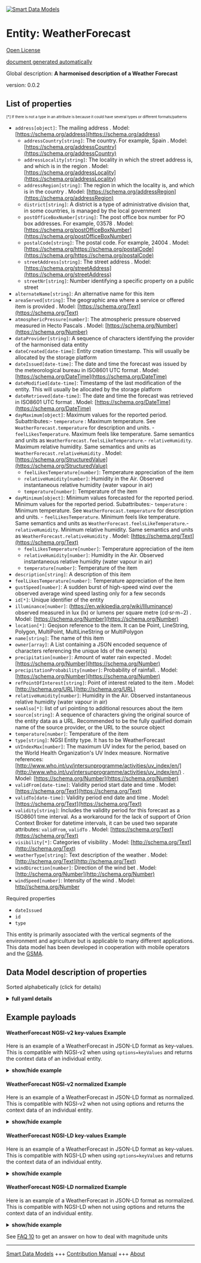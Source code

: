 <!-- 10-Header -->  
[![Smart Data Models](https://smartdatamodels.org/wp-content/uploads/2022/01/SmartDataModels_logo.png "Logo")](https://smartdatamodels.org)  
Entity: WeatherForecast  
=======================<!-- /10-Header -->  
<!-- 15-License -->  
[Open License](https://github.com/smart-data-models//dataModel.Weather/blob/master/WeatherForecast/LICENSE.md)  
[document generated automatically](https://docs.google.com/presentation/d/e/2PACX-1vTs-Ng5dIAwkg91oTTUdt8ua7woBXhPnwavZ0FxgR8BsAI_Ek3C5q97Nd94HS8KhP-r_quD4H0fgyt3/pub?start=false&loop=false&delayms=3000#slide=id.gb715ace035_0_60)  
<!-- /15-License -->  
<!-- 20-Description -->  
Global description: **A harmonised description of a Weather Forecast**  
version: 0.0.2  
<!-- /20-Description -->  
<!-- 30-PropertiesList -->  

## List of properties  

<sup><sub>[*] If there is not a type in an attribute is because it could have several types or different formats/patterns</sub></sup>  
- `address[object]`: The mailing address  . Model: [https://schema.org/address](https://schema.org/address)	- `addressCountry[string]`: The country. For example, Spain  . Model: [https://schema.org/addressCountry](https://schema.org/addressCountry)  
	- `addressLocality[string]`: The locality in which the street address is, and which is in the region  . Model: [https://schema.org/addressLocality](https://schema.org/addressLocality)  
	- `addressRegion[string]`: The region in which the locality is, and which is in the country  . Model: [https://schema.org/addressRegion](https://schema.org/addressRegion)  
	- `district[string]`: A district is a type of administrative division that, in some countries, is managed by the local government    
	- `postOfficeBoxNumber[string]`: The post office box number for PO box addresses. For example, 03578  . Model: [https://schema.org/postOfficeBoxNumber](https://schema.org/postOfficeBoxNumber)  
	- `postalCode[string]`: The postal code. For example, 24004  . Model: [https://schema.org/https://schema.org/postalCode](https://schema.org/https://schema.org/postalCode)  
	- `streetAddress[string]`: The street address  . Model: [https://schema.org/streetAddress](https://schema.org/streetAddress)  
	- `streetNr[string]`: Number identifying a specific property on a public street    
- `alternateName[string]`: An alternative name for this item  - `areaServed[string]`: The geographic area where a service or offered item is provided  . Model: [https://schema.org/Text](https://schema.org/Text)- `atmosphericPressure[number]`: The atmospheric pressure observed measured in Hecto Pascals  . Model: [https://schema.org/Number](https://schema.org/Number)- `dataProvider[string]`: A sequence of characters identifying the provider of the harmonised data entity  - `dateCreated[date-time]`: Entity creation timestamp. This will usually be allocated by the storage platform  - `dateIssued[date-time]`: The date and time the forecast was issued by the meteorological bureau in ISO8601 UTC format  . Model: [https://schema.org/DateTime](https://schema.org/DateTime)- `dateModified[date-time]`: Timestamp of the last modification of the entity. This will usually be allocated by the storage platform  - `dateRetrieved[date-time]`: The date and time the forecast was retrieved in ISO8601 UTC format  . Model: [https://schema.org/DateTime](https://schema.org/DateTime)- `dayMaximum[object]`: Maximum values for the reported period. Subattributes:- `temperature` : Maximum temperature. See `WeatherForecast.temperature` for description and units. - `feelLikesTemperature`. Maximum feels like temperature. Same semantics and units as `WeatherForecast.feelsLikeTemperature`.-   `relativeHumidity`. Maximum relative humidity. Same semantics and units as `WeatherForecast.relativeHumidity`  . Model: [https://schema.org/StructuredValue](https://schema.org/StructuredValue)	- `feelLikesTemperature[number]`: Temperature appreciation of the item    
	- `relativeHumidity[number]`: Humidity in the Air. Observed instantaneous relative humidity (water vapour in air)    
	- `temperature[number]`: Temperature of the item    
- `dayMinimum[object]`: Minimum values forecasted for the reported period.  Minimum values for the reported period. Subattributes:- `temperature` : Minimum temperature. See `WeatherForecast.temperature` for description and units. - `feelLikesTemperature`. Minimum feels like temperature. Same semantics and units as `WeatherForecast.feelsLikeTemperature`.- `relativeHumidity`. Minimum relative humidity. Same semantics and units as `WeatherForecast.relativeHumidity`  . Model: [https://schema.org/Text](https://schema.org/Text)	- `feelLikesTemperature[number]`: Temperature appreciation of the item    
	- `relativeHumidity[number]`: Humidity in the Air. Observed instantaneous relative humidity (water vapour in air)    
	- `temperature[number]`: Temperature of the item    
- `description[string]`: A description of this item  - `feelLikesTemperature[number]`: Temperature appreciation of the item  - `gustSpeed[number]`: A sudden burst of high-speed wind over the observed average wind speed lasting only for a few seconds  - `id[*]`: Unique identifier of the entity  - `illuminance[number]`: (https://en.wikipedia.org/wiki/Illuminance) observed measured in lux (lx) or lumens per square metre (cd·sr·m−2)  . Model: [https://schema.org/Number](https://schema.org/Number)- `location[*]`: Geojson reference to the item. It can be Point, LineString, Polygon, MultiPoint, MultiLineString or MultiPolygon  - `name[string]`: The name of this item  - `owner[array]`: A List containing a JSON encoded sequence of characters referencing the unique Ids of the owner(s)  - `precipitation[number]`: Amount of water rain expected  . Model: [https://schema.org/Number](https://schema.org/Number)- `precipitationProbability[number]`: Probability of rainfall.  . Model: [https://schema.org/Number](https://schema.org/Number)- `refPointOfInterest[string]`: Point of interest related to the item  . Model: [http://schema.org/URL](http://schema.org/URL)- `relativeHumidity[number]`: Humidity in the Air. Observed instantaneous relative humidity (water vapour in air)  - `seeAlso[*]`: list of uri pointing to additional resources about the item  - `source[string]`: A sequence of characters giving the original source of the entity data as a URL. Recommended to be the fully qualified domain name of the source provider, or the URL to the source object  - `temperature[number]`: Temperature of the item  - `type[string]`: NGSI Entity type. It has to be WeatherForecast  - `uVIndexMax[number]`: The maximum UV index for the period, based on the World Health Organization's UV Index measure. Normative references: [http://www.who.int/uv/intersunprogramme/activities/uv_index/en/](http://www.who.int/uv/intersunprogramme/activities/uv_index/en/)  . Model: [https://schema.org/Number](https://schema.org/Number)- `validFrom[date-time]`: Validity period start date and time  . Model: [https://schema.org/Text](https://schema.org/Text)- `validTo[date-time]`: Validity period end date and time  . Model: [https://schema.org/Text](https://schema.org/Text)- `validity[string]`: Includes the validity period for this forecast as a ISO8601 time interval. As a workaround for the lack of support of Orion Context Broker for datetime intervals, it can be used two separate attributes: `validFrom`, `validTo`  . Model: [https://schema.org/Text](https://schema.org/Text)- `visibility[*]`: Categories of visibility  . Model: [http://schema.org/Text](http://schema.org/Text)- `weatherType[string]`: Text description of the weather  . Model: [http://schema.org/Text](http://schema.org/Text)- `windDirection[number]`: Direction of the wind bet  . Model: [http://schema.org/Number](http://schema.org/Number)- `windSpeed[number]`: Intensity of the wind  . Model: [http//schema.org/Number](http//schema.org/Number)<!-- /30-PropertiesList -->  
<!-- 35-RequiredProperties -->  
Required properties  
- `dateIssued`  - `id`  - `type`  <!-- /35-RequiredProperties -->  
<!-- 40-RequiredProperties -->  
This entity is primarily associated with the vertical segments of the environment and agriculture but is applicable to many different applications. This data model has been developed in cooperation with mobile operators and the [GSMA](https://www.gsma.com/iot/iot-big-data/).  
<!-- /40-RequiredProperties -->  
<!-- 50-DataModelHeader -->  
## Data Model description of properties  
Sorted alphabetically (click for details)  
<!-- /50-DataModelHeader -->  
<!-- 60-ModelYaml -->  
<details><summary><strong>full yaml details</strong></summary>    
```yaml  
WeatherForecast:    
  description: A harmonised description of a Weather Forecast    
  properties:    
    address:    
      description: The mailing address    
      properties:    
        addressCountry:    
          description: 'The country. For example, Spain'    
          type: string    
          x-ngsi:    
            model: https://schema.org/addressCountry    
            type: Property    
        addressLocality:    
          description: 'The locality in which the street address is, and which is in the region'    
          type: string    
          x-ngsi:    
            model: https://schema.org/addressLocality    
            type: Property    
        addressRegion:    
          description: 'The region in which the locality is, and which is in the country'    
          type: string    
          x-ngsi:    
            model: https://schema.org/addressRegion    
            type: Property    
        district:    
          description: 'A district is a type of administrative division that, in some countries, is managed by the local government'    
          type: string    
          x-ngsi:    
            type: Property    
        postOfficeBoxNumber:    
          description: 'The post office box number for PO box addresses. For example, 03578'    
          type: string    
          x-ngsi:    
            model: https://schema.org/postOfficeBoxNumber    
            type: Property    
        postalCode:    
          description: 'The postal code. For example, 24004'    
          type: string    
          x-ngsi:    
            model: https://schema.org/https://schema.org/postalCode    
            type: Property    
        streetAddress:    
          description: The street address    
          type: string    
          x-ngsi:    
            model: https://schema.org/streetAddress    
            type: Property    
        streetNr:    
          description: Number identifying a specific property on a public street    
          type: string    
          x-ngsi:    
            type: Property    
      type: object    
      x-ngsi:    
        model: https://schema.org/address    
        type: Property    
    alternateName:    
      description: An alternative name for this item    
      type: string    
      x-ngsi:    
        type: Property    
    areaServed:    
      description: The geographic area where a service or offered item is provided    
      type: string    
      x-ngsi:    
        model: https://schema.org/Text    
        type: Property    
    atmosphericPressure:    
      description: The atmospheric pressure observed measured in Hecto Pascals    
      minimum: 0    
      type: number    
      x-ngsi:    
        model: https://schema.org/Number    
        type: Property    
        units: Hecto pascals    
    dataProvider:    
      description: A sequence of characters identifying the provider of the harmonised data entity    
      type: string    
      x-ngsi:    
        type: Property    
    dateCreated:    
      description: Entity creation timestamp. This will usually be allocated by the storage platform    
      format: date-time    
      type: string    
      x-ngsi:    
        type: Property    
    dateIssued:    
      description: The date and time the forecast was issued by the meteorological bureau in ISO8601 UTC format    
      format: date-time    
      type: string    
      x-ngsi:    
        model: https://schema.org/DateTime    
        type: Property    
    dateModified:    
      description: Timestamp of the last modification of the entity. This will usually be allocated by the storage platform    
      format: date-time    
      type: string    
      x-ngsi:    
        type: Property    
    dateRetrieved:    
      description: The date and time the forecast was retrieved in ISO8601 UTC format    
      format: date-time    
      type: string    
      x-ngsi:    
        model: https://schema.org/DateTime    
        type: Property    
    dayMaximum:    
      description: 'Maximum values for the reported period. Subattributes:- `temperature` : Maximum temperature. See `WeatherForecast.temperature` for description and units. - `feelLikesTemperature`. Maximum feels like temperature. Same semantics and units as `WeatherForecast.feelsLikeTemperature`.-   `relativeHumidity`. Maximum relative humidity. Same semantics and units as `WeatherForecast.relativeHumidity`'    
      properties:    
        feelLikesTemperature:    
          description: Temperature appreciation of the item    
          type: number    
          x-ngsi:    
            type: Property    
        relativeHumidity:    
          description: Humidity in the Air. Observed instantaneous relative humidity (water vapour in air)    
          maximum: 1    
          minimum: 0    
          type: number    
          x-ngsi:    
            type: Property    
        temperature:    
          description: Temperature of the item    
          type: number    
          x-ngsi:    
            type: Property    
      type: object    
      x-ngsi:    
        model: https://schema.org/StructuredValue    
        type: Property    
    dayMinimum:    
      description: 'Minimum values forecasted for the reported period.  Minimum values for the reported period. Subattributes:- `temperature` : Minimum temperature. See `WeatherForecast.temperature` for description and units. - `feelLikesTemperature`. Minimum feels like temperature. Same semantics and units as `WeatherForecast.feelsLikeTemperature`.- `relativeHumidity`. Minimum relative humidity. Same semantics and units as `WeatherForecast.relativeHumidity`'    
      properties:    
        feelLikesTemperature:    
          description: Temperature appreciation of the item    
          type: number    
          x-ngsi:    
            type: Property    
        relativeHumidity:    
          description: Humidity in the Air. Observed instantaneous relative humidity (water vapour in air)    
          maximum: 1    
          minimum: 0    
          type: number    
          x-ngsi:    
            type: Property    
        temperature:    
          description: Temperature of the item    
          type: number    
          x-ngsi:    
            type: Property    
      type: object    
      x-ngsi:    
        model: https://schema.org/Text    
        type: Property    
    description:    
      description: A description of this item    
      type: string    
      x-ngsi:    
        type: Property    
    feelsLikeTemperature:    
      description: Temperature appreciation of the item    
      type: number    
      x-ngsi:    
        type: Property    
    gustSpeed:    
      description: A sudden burst of high-speed wind over the observed average wind speed lasting only for a few seconds    
      type: number    
      x-ngsi:    
        type: Property    
    id:    
      anyOf:    
        - description: Identifier format of any NGSI entity    
          maxLength: 256    
          minLength: 1    
          pattern: ^[\w\-\.\{\}\$\+\*\[\]`|~^@!,:\\]+$    
          type: string    
          x-ngsi:    
            type: Property    
        - description: Identifier format of any NGSI entity    
          format: uri    
          type: string    
          x-ngsi:    
            type: Property    
      description: Unique identifier of the entity    
      x-ngsi:    
        type: Property    
    illuminance:    
      description: '(https://en.wikipedia.org/wiki/Illuminance) observed measured in lux (lx) or lumens per square metre (cd·sr·m−2)'    
      minimum: 0    
      type: number    
      x-ngsi:    
        model: https://schema.org/Number    
        type: Property    
        units: Lux    
    location:    
      description: 'Geojson reference to the item. It can be Point, LineString, Polygon, MultiPoint, MultiLineString or MultiPolygon'    
      oneOf:    
        - description: Geojson reference to the item. Point    
          properties:    
            bbox:    
              items:    
                type: number    
              minItems: 4    
              type: array    
            coordinates:    
              items:    
                type: number    
              minItems: 2    
              type: array    
            type:    
              enum:    
                - Point    
              type: string    
          required:    
            - type    
            - coordinates    
          title: GeoJSON Point    
          type: object    
          x-ngsi:    
            type: GeoProperty    
        - description: Geojson reference to the item. LineString    
          properties:    
            bbox:    
              items:    
                type: number    
              minItems: 4    
              type: array    
            coordinates:    
              items:    
                items:    
                  type: number    
                minItems: 2    
                type: array    
              minItems: 2    
              type: array    
            type:    
              enum:    
                - LineString    
              type: string    
          required:    
            - type    
            - coordinates    
          title: GeoJSON LineString    
          type: object    
          x-ngsi:    
            type: GeoProperty    
        - description: Geojson reference to the item. Polygon    
          properties:    
            bbox:    
              items:    
                type: number    
              minItems: 4    
              type: array    
            coordinates:    
              items:    
                items:    
                  items:    
                    type: number    
                  minItems: 2    
                  type: array    
                minItems: 4    
                type: array    
              type: array    
            type:    
              enum:    
                - Polygon    
              type: string    
          required:    
            - type    
            - coordinates    
          title: GeoJSON Polygon    
          type: object    
          x-ngsi:    
            type: GeoProperty    
        - description: Geojson reference to the item. MultiPoint    
          properties:    
            bbox:    
              items:    
                type: number    
              minItems: 4    
              type: array    
            coordinates:    
              items:    
                items:    
                  type: number    
                minItems: 2    
                type: array    
              type: array    
            type:    
              enum:    
                - MultiPoint    
              type: string    
          required:    
            - type    
            - coordinates    
          title: GeoJSON MultiPoint    
          type: object    
          x-ngsi:    
            type: GeoProperty    
        - description: Geojson reference to the item. MultiLineString    
          properties:    
            bbox:    
              items:    
                type: number    
              minItems: 4    
              type: array    
            coordinates:    
              items:    
                items:    
                  items:    
                    type: number    
                  minItems: 2    
                  type: array    
                minItems: 2    
                type: array    
              type: array    
            type:    
              enum:    
                - MultiLineString    
              type: string    
          required:    
            - type    
            - coordinates    
          title: GeoJSON MultiLineString    
          type: object    
          x-ngsi:    
            type: GeoProperty    
        - description: Geojson reference to the item. MultiLineString    
          properties:    
            bbox:    
              items:    
                type: number    
              minItems: 4    
              type: array    
            coordinates:    
              items:    
                items:    
                  items:    
                    items:    
                      type: number    
                    minItems: 2    
                    type: array    
                  minItems: 4    
                  type: array    
                type: array    
              type: array    
            type:    
              enum:    
                - MultiPolygon    
              type: string    
          required:    
            - type    
            - coordinates    
          title: GeoJSON MultiPolygon    
          type: object    
          x-ngsi:    
            type: GeoProperty    
      x-ngsi:    
        type: GeoProperty    
    name:    
      description: The name of this item    
      type: string    
      x-ngsi:    
        type: Property    
    owner:    
      description: A List containing a JSON encoded sequence of characters referencing the unique Ids of the owner(s)    
      items:    
        anyOf:    
          - description: Identifier format of any NGSI entity    
            maxLength: 256    
            minLength: 1    
            pattern: ^[\w\-\.\{\}\$\+\*\[\]`|~^@!,:\\]+$    
            type: string    
            x-ngsi:    
              type: Property    
          - description: Identifier format of any NGSI entity    
            format: uri    
            type: string    
            x-ngsi:    
              type: Property    
        description: Unique identifier of the entity    
        x-ngsi:    
          type: Property    
      type: array    
      x-ngsi:    
        type: Property    
    precipitation:    
      description: Amount of water rain expected    
      minimum: 0    
      type: number    
      x-ngsi:    
        model: https://schema.org/Number    
        type: Property    
        units: Liters per square meter    
    precipitationProbability:    
      description: Probability of rainfall.    
      minimum: 0    
      type: number    
      x-ngsi:    
        model: https://schema.org/Number    
        type: Property    
    refPointOfInterest:    
      description: Point of interest related to the item    
      type: string    
      x-ngsi:    
        model: http://schema.org/URL    
        type: Relationship    
    relativeHumidity:    
      description: Humidity in the Air. Observed instantaneous relative humidity (water vapour in air)    
      maximum: 1    
      minimum: 0    
      type: number    
      x-ngsi:    
        type: Property    
    seeAlso:    
      description: list of uri pointing to additional resources about the item    
      oneOf:    
        - items:    
            format: uri    
            type: string    
          minItems: 1    
          type: array    
        - format: uri    
          type: string    
      x-ngsi:    
        type: Property    
    source:    
      description: 'A sequence of characters giving the original source of the entity data as a URL. Recommended to be the fully qualified domain name of the source provider, or the URL to the source object'    
      type: string    
      x-ngsi:    
        type: Property    
    temperature:    
      description: Temperature of the item    
      type: number    
      x-ngsi:    
        type: Property    
    type:    
      description: NGSI Entity type. It has to be WeatherForecast    
      enum:    
        - WeatherForecast    
      type: string    
      x-ngsi:    
        type: Property    
    uVIndexMax:    
      description: 'The maximum UV index for the period, based on the World Health Organization''s UV Index measure. Normative references: [http://www.who.int/uv/intersunprogramme/activities/uv_index/en/](http://www.who.int/uv/intersunprogramme/activities/uv_index/en/)'    
      minimum: 0    
      type: number    
      x-ngsi:    
        model: https://schema.org/Number    
        type: Property    
    validFrom:    
      description: Validity period start date and time    
      format: date-time    
      type: string    
      x-ngsi:    
        model: https://schema.org/Text    
        type: Property    
    validTo:    
      description: Validity period end date and time    
      format: date-time    
      type: string    
      x-ngsi:    
        model: https://schema.org/Text    
        type: Property    
    validity:    
      description: 'Includes the validity period for this forecast as a ISO8601 time interval. As a workaround for the lack of support of Orion Context Broker for datetime intervals, it can be used two separate attributes: `validFrom`, `validTo`'    
      type: string    
      x-ngsi:    
        model: https://schema.org/Text    
        type: Property    
    visibility:    
      anyOf:    
        - enum:    
            - veryPoor    
            - poor    
            - moderate    
            - good    
            - veryGood    
            - excellent    
          type: string    
        - minimum: 0    
          type: number    
      description: Categories of visibility    
      x-ngsi:    
        model: http://schema.org/Text    
        type: Property    
    weatherType:    
      description: Text description of the weather    
      type: string    
      x-ngsi:    
        model: http://schema.org/Text    
        type: Property    
    windDirection:    
      description: Direction of the wind bet    
      maximum: 360    
      minimum: 0    
      type: number    
      x-ngsi:    
        model: http://schema.org/Number    
        type: Property    
    windSpeed:    
      description: Intensity of the wind    
      minimum: 0    
      type: number    
      x-ngsi:    
        model: http//schema.org/Number    
        type: Property    
  required:    
    - id    
    - type    
    - dateIssued    
  type: object    
  x-derived-from: ""    
  x-disclaimer: 'Redistribution and use in source and binary forms, with or without modification, are permitted  provided that the license conditions are met. Copyleft (c) 2023 Contributors to Smart Data Models Program'    
  x-license-url: https://github.com/smart-data-models/dataModel.Weather/blob/master/WeatherForecast/LICENSE.md    
  x-model-schema: https://smart-data-models.github.io/dataModel.Weather/WeatherForecast/schema.json    
  x-model-tags: ""    
  x-version: 0.0.3    
```  
</details>    
<!-- /60-ModelYaml -->  
<!-- 70-MiddleNotes -->  
<!-- /70-MiddleNotes -->  
<!-- 80-Examples -->  
## Example payloads    
#### WeatherForecast NGSI-v2 key-values Example    
Here is an example of a WeatherForecast in JSON-LD format as key-values. This is compatible with NGSI-v2 when  using `options=keyValues` and returns the context data of an individual entity.  
<details><summary><strong>show/hide example</strong></summary>    
```json  
{  
  "id": "Spain-WeatherForecast-46005_2016-12-01T18:00:00_2016-12-02T00:00:00",  
  "type": "WeatherForecast",  
  "address": {  
    "addressCountry": "Spain",  
    "postalCode": "46005",  
    "addressLocality": "Valencia"  
  },  
  "dataProvider": "TEF",  
  "dateIssued": "2016-12-01T10:40:01.00Z",  
  "dateRetrieved": "2016-12-01T12:57:24.00Z",  
  "dayMaximum": {  
    "feelsLikeTemperature": 15,  
    "temperature": 15,  
    "relativeHumidity": 0.9  
  },  
  "dayMinimum": {  
    "feelsLikeTemperature": 11,  
    "temperature": 11,  
    "relativeHumidity": 0.7  
  },  
  "feelsLikeTemperature": 12,  
  "precipitationProbability": 0.15,  
  "relativeHumidity": 0.85,  
  "source": "http://www.aemet.es/xml/municipios/localidad_46250.xml",  
  "temperature": 12,  
  "validFrom": "2016-12-01T17:00:00.00Z",  
  "validTo": "2016-12-01T23:00:00.00Z",  
  "validity": "2016-12-01T18:00:00+01:00/2016-12-02T00:00:00+01:00",  
  "weatherType": "overcast",  
  "windSpeed": 0,  
  "uVIndexMax": 1  
}  
```  
</details>  
#### WeatherForecast NGSI-v2 normalized Example    
Here is an example of a WeatherForecast in JSON-LD format as normalized. This is compatible with NGSI-v2 when not using options and returns the context data of an individual entity.  
<details><summary><strong>show/hide example</strong></summary>    
```json  
{  
  "id": "Spain-WeatherForecast-46005_2016-12-01T18:00:00_2016-12-02T00:00:00",  
  "type": "WeatherForecast",  
  "dayMinimum": {  
    "type": "StructuredValue",  
    "value": {  
      "feelsLikeTemperature": 11,  
      "temperature": 11,  
      "relativeHumidity": 0.7  
    }  
  },  
  "feelsLikeTemperature": {  
    "type": "Number",  
    "value": 12  
  },  
  "dataProvider": {  
    "type": "Text",  
    "value": "TEF"  
  },  
  "temperature": {  
    "type": "Number",  
    "value": 12  
  },  
  "validTo": {  
    "type": "DateTime",  
    "value": "2016-12-01T23:00:00.00Z"  
  },  
  "weatherType": {  
    "type": "Text",  
    "value": "overcast"  
  },  
  "precipitationProbability": {  
    "type": "Number",  
    "value": 0.15  
  },  
  "dayMaximum": {  
    "type": "StructuredValue",  
    "value": {  
      "feelsLikeTemperature": 15,  
      "temperature": 15,  
      "relativeHumidity": 0.9  
    }  
  },  
  "source": {  
    "type": "Text",  
    "value": "http://www.aemet.es/xml/municipios/localidad_46250.xml"  
  },  
  "windSpeed": {  
    "type": "Number",  
    "value": 0.2  
  },  
  "validity": {  
    "type": "DateTime",  
    "value": "2016-12-01T18:00:00+01:00/2016-12-02T00:00:00+01:00"  
  },  
  "dateIssued": {  
    "type": "DateTime",  
    "value": "2016-12-01T10:40:01.00Z"  
  },  
  "address": {  
    "type": "StructuredValue",  
    "value": {  
      "addressCountry": "Spain",  
      "postalCode": "46005",  
      "addressLocality": "Valencia"  
    }  
  },  
  "dateRetrieved": {  
    "type": "DateTime",  
    "value": "2016-12-01T12:57:24.00Z"  
  },  
  "validFrom": {  
    "type": "DateTime",  
    "value": "2016-12-01T17:00:00.00Z"  
  },  
  "relativeHumidity": {  
    "type": "Number",  
    "value": 0.85  
  },  
  "uVIndexMax": {  
    "type": "Number",  
    "value": 1.0  
  }  
}  
```  
</details>  
#### WeatherForecast NGSI-LD key-values Example    
Here is an example of a WeatherForecast in JSON-LD format as key-values. This is compatible with NGSI-LD when  using `options=keyValues` and returns the context data of an individual entity.  
<details><summary><strong>show/hide example</strong></summary>    
```json  
{  
  "id": "Spain-WeatherForecast-46005_2016-12-01T18:00:00_2016-12-02T00:00:00",  
  "type": "WeatherForecast",  
  "address": {  
    "addressCountry": "Spain",  
    "postalCode": "46005",  
    "addressLocality": "Valencia"  
  },  
  "dataProvider": "TEF",  
  "dateIssued": "2016-12-01T10:40:01.00Z",  
  "dateRetrieved": "2016-12-01T12:57:24.00Z",  
  "dayMaximum": {  
    "feelsLikeTemperature": 15,  
    "temperature": 15,  
    "relativeHumidity": 0.9  
  },  
  "dayMinimum": {  
    "feelsLikeTemperature": 11,  
    "temperature": 11,  
    "relativeHumidity": 0.7  
  },  
  "feelsLikeTemperature": 12,  
  "precipitationProbability": 0.15,  
  "relativeHumidity": 0.85,  
  "source": "http://www.aemet.es/xml/municipios/localidad_46250.xml",  
  "temperature": 12,  
  "validFrom": "2016-12-01T17:00:00.00Z",  
  "validTo": "2016-12-01T23:00:00.00Z",  
  "validity": "2016-12-01T18:00:00+01:00/2016-12-02T00:00:00+01:00",  
  "weatherType": "overcast",  
  "windSpeed": 0,  
  "uVIndexMax": 1,  
  "@context": [  
    "https://raw.githubusercontent.com/smart-data-models/dataModel.Weather/master/context.jsonld"  
  ]  
}  
```  
</details>  
#### WeatherForecast NGSI-LD normalized Example    
Here is an example of a WeatherForecast in JSON-LD format as normalized. This is compatible with NGSI-LD when not using options and returns the context data of an individual entity.  
<details><summary><strong>show/hide example</strong></summary>    
```json  
{  
  "id": "Spain-WeatherForecast-46005_2016-12-01T18:00:00_2016-12-02T00:00:00",  
  "type": "WeatherForecast",  
  "address": {  
    "type": "Property",  
    "value": {  
      "addressCountry": "Spain",  
      "postalCode": "46005",  
      "addressLocality": "Valencia"  
    }  
  },  
  "dataProvider": {  
    "type": "Property",  
    "value": "TEF"  
  },  
  "dateIssued": {  
    "type": "Property",  
    "value": {  
      "@type": "DateTime",  
      "@value": "2016-12-01T10:40:01.00Z"  
    }  
  },  
  "dateRetrieved": {  
    "type": "Property",  
    "value": {  
      "@type": "DateTime",  
      "@value": "2016-12-01T12:57:24.00Z"  
    }  
  },  
  "dayMaximum": {  
    "type": "Property",  
    "value": {  
      "feelsLikeTemperature": 15,  
      "temperature": 15,  
      "relativeHumidity": 0.9  
    }  
  },  
  "dayMinimum": {  
    "type": "Property",  
    "value": {  
      "feelsLikeTemperature": 11,  
      "temperature": 11,  
      "relativeHumidity": 0.7  
    }  
  },  
  "feelsLikeTemperature": {  
    "type": "Property",  
    "value": 12  
  },  
  "precipitationProbability": {  
    "type": "Property",  
    "value": 0.15  
  },  
  "relativeHumidity": {  
    "type": "Property",  
    "value": 0.85  
  },  
  "source": {  
    "type": "Property",  
    "value": "http://www.aemet.es/xml/municipios/localidad_46250.xml"  
  },  
  "temperature": {  
    "type": "Property",  
    "value": 12  
  },  
  "uVIndexMax": {  
    "type": "Property",  
    "value": 1.0  
  },  
  "validFrom": {  
    "type": "Property",  
    "value": {  
      "@type": "DateTime",  
      "@value": "2016-12-01T17:00:00.00Z"  
    }  
  },  
  "validTo": {  
    "type": "Property",  
    "value": {  
      "@type": "DateTime",  
      "@value": "2016-12-01T23:00:00.00Z"  
    }  
  },  
  "validity": {  
    "type": "Property",  
    "value": "2016-12-01T18:00:00+01:00/2016-12-02T00:00:00+01:00"  
  },  
  "weatherType": {  
    "type": "Property",  
    "value": "overcast"  
  },  
  "windSpeed": {  
    "type": "Property",  
    "value": 0.2  
  },  
  "@context": [  
    "https://raw.githubusercontent.com/smart-data-models/dataModel.Weather/master/context.jsonld"  
  ]  
}  
```  
</details><!-- /80-Examples -->  
<!-- 90-FooterNotes -->  
<!-- /90-FooterNotes -->  
<!-- 95-Units -->  
See [FAQ 10](https://smartdatamodels.org/index.php/faqs/) to get an answer on how to deal with magnitude units  
<!-- /95-Units -->  
<!-- 97-LastFooter -->  
---  
[Smart Data Models](https://smartdatamodels.org) +++ [Contribution Manual](https://bit.ly/contribution_manual) +++ [About](https://bit.ly/Introduction_SDM)<!-- /97-LastFooter -->  
